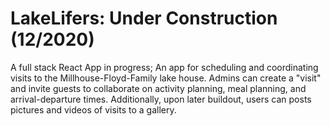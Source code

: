 # LakeLifers: Under Construction (12/2020)

A full stack React App in progress; An app for scheduling and coordinating visits to the Millhouse-Floyd-Family lake house. Admins can create a "visit" and invite guests to collaborate on activity planning, meal planning, and arrival-departure times. Additionally, upon later buildout, users can posts pictures and videos of visits to a gallery.
